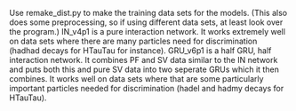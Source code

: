 Use remake_dist.py to make the training data sets for the models. (This also does some preprocessing, so if using different data sets, at least look over the program.)
IN_v4p1 is a pure interaction network. It works extremely well on data sets where there are many particles need for discrimination (hadhad decays for HTauTau for instance).
GRU_v6p1 is a half GRU, half interaction network. It combines PF and SV data similar to the IN network and puts both this and pure SV data into two seperate GRUs which it then combines. It works well on data sets where that are some particularly important particles needed for discrimination (hadel and hadmy decays for HTauTau).

